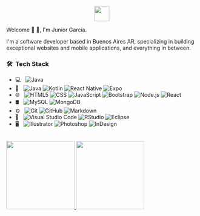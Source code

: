 <p align="center">
  <img width="40em" height="40em" src="https://portfoliov2-ruby.vercel.app/logo.svg">
</p

<h2> Welcome 👋 🙋, I'm Junior García.</h2>

I'm a software developer based in Buenos Aires AR, specializing in building exceptional websites and mobile applications, and everything in between.

<h3> 🛠 &nbsp;Tech Stack</h3>

- 💻 &nbsp;
  ![Java](https://img.shields.io/badge/-Java-0A1A2F?style=flat&logo=Java&logoColor=FFF)
- 📱 &nbsp;
  ![Java](https://img.shields.io/badge/-Java-0A1A2F?style=flat&logo=Java&logoColor=FFF)
  ![Kotlin](https://img.shields.io/badge/-Kotlin-0A1A2F?style=flat&logo=Kotlin)
  ![React Native](https://img.shields.io/badge/-React%20Native-0A1A2F?style=flat&logo=React&logoColor=00d8fd)
  ![Expo](https://img.shields.io/badge/-Expo-0A1A2F?style=flat&logo=Expo&logoColor=FFF)
- 🌐 &nbsp;
  ![HTML5](https://img.shields.io/badge/-HTML5-0A1A2F?style=flat&logo=HTML5)
  ![CSS](https://img.shields.io/badge/-CSS-0A1A2F?style=flat&logo=CSS3&logoColor=1572B6)
  ![JavaScript](https://img.shields.io/badge/-JavaScript-0A1A2F?style=flat&logo=javascript)
  ![Bootstrap](https://img.shields.io/badge/-Bootstrap-0A1A2F?style=flat&logo=bootstrap&logoColor=563D7C)
  ![Node.js](https://img.shields.io/badge/-Node.js-0A1A2F?style=flat&logo=node.js)
  ![React](https://img.shields.io/badge/-React-0A1A2F?style=flat&logo=react)
- 🛢 &nbsp;
  ![MySQL](https://img.shields.io/badge/-MySQL-0A1A2F?style=flat&logo=mysql)
  ![MongoDB](https://img.shields.io/badge/-MongoDB-0A1A2F?style=flat&logo=mongodb)
- ⚙️ &nbsp;
  ![Git](https://img.shields.io/badge/-Git-0A1A2F?style=flat&logo=git)
  ![GitHub](https://img.shields.io/badge/-GitHub-0A1A2F?style=flat&logo=github)
  ![Markdown](https://img.shields.io/badge/-Markdown-0A1A2F?style=flat&logo=markdown)
- 🔧 &nbsp;
  ![Visual Studio Code](https://img.shields.io/badge/-Visual%20Studio%20Code-0A1A2F?style=flat&logo=visual-studio-code&logoColor=007ACC)
  ![RStudio](https://img.shields.io/badge/-RStudio-0A1A2F?style=flat&logo=rstudio)
  ![Eclipse](https://img.shields.io/badge/-Eclipse-0A1A2F?style=flat&logo=eclipse-ide&logoColor=2C2255)
- 🖥 &nbsp;
  ![Illustrator](https://img.shields.io/badge/-Illustrator-0A1A2F?style=flat&logo=adobe-illustrator)
  ![Photoshop](https://img.shields.io/badge/-Photoshop-0A1A2F?style=flat&logo=adobe-photoshop)
  ![InDesign](https://img.shields.io/badge/-InDesign-0A1A2F?style=flat&logo=adobe-indesign)

<br/>

<a href="https://github.com/jrgarciadev">
    <img height="180em" src="https://github-readme-stats.vercel.app/api?username=jrgarciadev&show_icons=true&card_width=400&hide_border=true&title_color=f4f4f4&icon_color=00d8fd&bg_color=0A1A2F&text_color=a3a8c3&hide=contribs" />
    <img height="180em" src="https://github-readme-stats.vercel.app/api/top-langs/?username=jrgarciadev&layout=compact&show_icons=true&hide_border=true&title_color=f4f4f4&icon_color=00d8fd&bg_color=0A1A2F&text_color=a3a8c3" />
</a>


